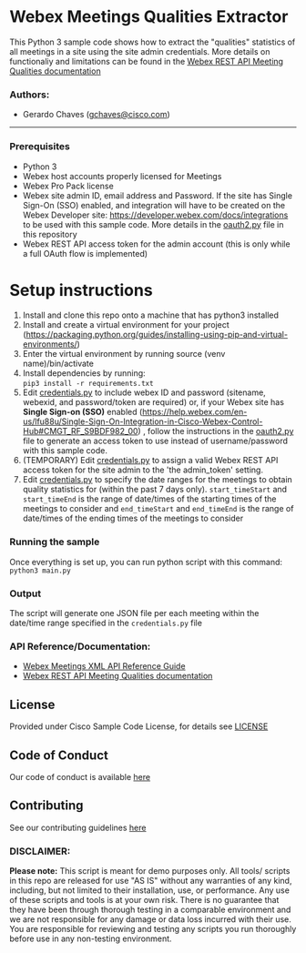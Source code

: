 
# Webex Meetings Qualities Extractor

This Python 3 sample code shows how to extract the "qualities" statistics of all meetings in a site using the site admin credentials.
More details on functionaliy and limitations can be found in the  [Webex REST API Meeting Qualities documentation](https://developer.webex.com/docs/api/v1/meeting-qualities)

 
### Authors:

* Gerardo Chaves (gchaves@cisco.com)

***

### Prerequisites
* Python 3
* Webex host accounts properly licensed for Meetings 
* Webex Pro Pack license
* Webex site admin ID, email address and Password. If the site has Single Sign-On (SSO) enabled, 
and integration will have to be created on the Webex Developer site: https://developer.webex.com/docs/integrations to be used
 with this sample code. More details in the [oauth2.py](oauth2.py) file in this repository
* Webex REST API access token for the admin account (this is only while a full OAuth flow is implemented)



# Setup instructions 
1. Install and clone this repo onto a machine that has python3 installed 
2. Install and create a virtual environment for your project (https://packaging.python.org/guides/installing-using-pip-and-virtual-environments/)
3. Enter the virtual environment by running source (venv name)/bin/activate 
4. Install dependencies by running:  
```pip3 install -r requirements.txt```  
6. Edit [credentials.py](credentials.py) to include webex ID and password (sitename, webexid, and password/token are required) or, 
if your Webex site has **Single Sign-on (SSO)** enabled (https://help.webex.com/en-us/lfu88u/Single-Sign-On-Integration-in-Cisco-Webex-Control-Hub#CMGT_RF_S9BDF982_00) , 
follow the instructions in the [oauth2.py](oauth2.py) file to generate an access token to use instead of username/password with this sample code.
7. (TEMPORARY) Edit [credentials.py](credentials.py) to assign a valid Webex REST API access token for the site admin to the 'the admin_token' setting.
8. Edit [credentials.py](credentials.py) to specify the date ranges for the meetings to obtain quality statistics for (within the past 7 days only). 
   `start_timeStart` and `start_timeEnd` is the range of date/times of the starting times of the meetings to consider and `end_timeStart` and `end_timeEnd` is the range of date/times of the ending times of the meetings to consider


### Running the sample

Once everything is set up, you can run python script with this command:  
```python3 main.py```
 

### Output

The script will generate one JSON file per each meeting within the date/time range specified in the `credentials.py` file

 

### API Reference/Documentation:

* [Webex Meetings XML API Reference Guide](https://developer.cisco.com/docs/webex-xml-api-reference-guide/#!meetings-xml-api-reference-guide)
* [Webex REST API Meeting Qualities documentation](https://developer.webex.com/docs/api/v1/meeting-qualities)


## License
Provided under Cisco Sample Code License, for details see [LICENSE](LICENSE)

## Code of Conduct 
Our code of conduct is available [here](CODE_OF_CONDUCT.md)

## Contributing 
See our contributing guidelines [here](CONTRIBUTING.md)

### DISCLAIMER:
<b>Please note:</b> This script is meant for demo purposes only. All tools/ scripts in this repo are released for use "AS IS" without any warranties of any kind, including, but not limited to their installation, use, or performance. Any use of these scripts and tools is at your own risk. There is no guarantee that they have been through thorough testing in a comparable environment and we are not responsible for any damage or data loss incurred with their use.
You are responsible for reviewing and testing any scripts you run thoroughly before use in any non-testing environment.
